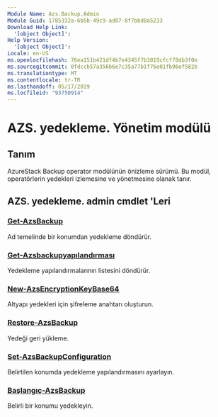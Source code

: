 ```yaml
---
Module Name: Azs.Backup.Admin
Module Guid: 1785332a-6b5b-49c9-ad07-8f7bbd8a5233
Download Help Link:
  '[object Object]': 
Help Version:
  '[object Object]': 
Locale: en-US
ms.openlocfilehash: 76ea151b421df4b7e4345f7b3819cfcf78db3f0e
ms.sourcegitcommit: 0fdccb57a356b6e7c35a77b1f76e01fb96ef582b
ms.translationtype: MT
ms.contentlocale: tr-TR
ms.lasthandoff: 05/17/2019
ms.locfileid: "93750914"
---
```

# AZS. yedekleme. Yönetim modülü
## Tanım
AzureStack Backup operator modülünün önizleme sürümü.  Bu modül, operatörlerin yedekleri izlemesine ve yönetmesine olanak tanır.

## AZS. yedekleme. admin cmdlet 'Leri
### [Get-AzsBackup](Get-AzsBackup.md)
Ad temelinde bir konumdan yedekleme döndürür.

### [Get-Azsbackupyapılandırması](Get-AzsBackupConfiguration.md)
Yedekleme yapılandırmalarının listesini döndürür.

### [New-AzsEncryptionKeyBase64](New-AzsEncryptionKeyBase64.md)
Altyapı yedekleri için şifreleme anahtarı oluşturun.

### [Restore-AzsBackup](Restore-AzsBackup.md)
Yedeği geri yükleme.

### [Set-AzsBackupConfiguration](Set-AzsBackupConfiguration.md)
Belirtilen konumda yedekleme yapılandırmasını ayarlayın.

### [Başlangıç-AzsBackup](Start-AzsBackup.md)
Belirli bir konumu yedekleyin.

